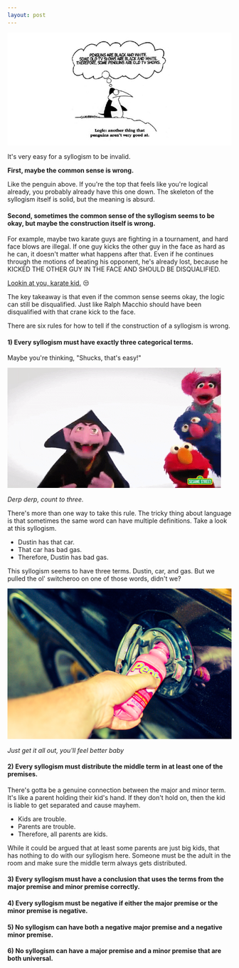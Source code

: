 ```yaml
---
layout: post
---
```

![penguinlogic](/assets/img/PenguinLogic.jpg)


It's very easy for a syllogism to be invalid.

**First, maybe the common sense is wrong.**

Like the penguin above. If you're the top that feels like you're logical already, you probably already have this one down. The skeleton of the syllogism itself is solid, but the meaning is absurd.

#### Second, sometimes the common sense of the syllogism seems to be okay, but **maybe the construction itself is wrong.**

For example, maybe two karate guys are fighting in a tournament, and hard face blows are illegal. If one guy kicks the other guy in the face as hard as he can, it doesn't matter what happens after that. Even if he continues through the motions of beating his opponent, he's already lost, because he KICKED THE OTHER GUY IN THE FACE AND SHOULD BE DISQUALIFIED.

[Lookin at you, karate kid.](https://www.overthinkingit.com/2008/12/08/disqualify-daniel-larusso/) 😒

The key takeaway is that even if the common sense seems okay, the logic can still be disqualified. Just like Ralph Macchio should have been disqualified with that crane kick to the face.

There are six rules for how to tell if the construction of a syllogism is wrong.

#### 1) Every syllogism must have exactly three categorical terms.

Maybe you're thinking, "Shucks, that's easy!"

![counttothree](/assets/img/counttothree.gif)

*Derp derp, count to three.*

There's more than one way to take this rule. The tricky thing about language is that sometimes the same word can have multiple definitions. Take a look at this syllogism.

>
- Dustin has that car.
- That car has bad gas.
- Therefore, Dustin has bad gas.

This syllogism seems to have three terms. Dustin, car, and gas. But we pulled the ol' switcheroo on one of those words, didn't we?

![peptocar](/assets/img/peptocar.jpg)

*Just get it all out, you'll feel better baby*

#### 2) Every syllogism must distribute the middle term in at least one of the premises.

There's gotta be a genuine connection between the major and minor term. It's like a parent holding their kid's hand. If they don't hold on, then the kid is liable to get separated and cause mayhem.

>
- Kids are trouble.
- Parents are trouble.
- Therefore, all parents are kids.

While it could be argued that at least some parents are just big kids, that has nothing to do with our syllogism here. Someone must be the adult in the room and make sure the middle term always gets distributed.

#### 3) Every syllogism must have a conclusion that uses the terms from the major premise and minor premise correctly.


#### 4) Every syllogism must be negative if either the major premise or the minor premise is negative.


#### 5) No syllogism can have both a negative major premise and a negative minor premise.


#### 6) No syllogism can have a major premise and a minor premise that are both universal.
